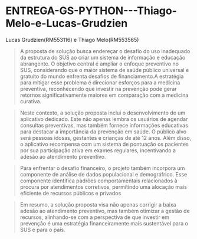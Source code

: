 # ENTREGA-GS-PYTHON---Thiago-Melo-e-Lucas-Grudzien
Lucas Grudzien(RM553116) e Thiago Melo(RM553565)

> A proposta de solução busca endereçar o desafio do uso inadequado da estrutura do SUS ao criar um sistema de informação e educação abrangente.
O objetivo central é ampliar o enfoque preventivo no SUS, considerando que o maior sistema de saúde público universal e gratuito do mundo enfrenta desafios de financiamento.A estratégia para mitigar esse problema é direcionar esforços para a medicina preventiva, reconhecendo que investir na prevenção pode gerar retornos significativamente maiores em comparação com a medicina curativa.

> Neste contexto, a solução proposta inclui o desenvolvimento de um aplicativo dedicado. Este não apenas lembra os usuários de agendar consultas preventivas, mas também fornece informações educativas para destacar a importância da prevenção em saúde. O público alvo será pessoas idosas, gestantes e crianças de até 12 anos.
Além disso, o aplicativo recompensa com um sistema de pontuação os pacientes por sua participação ativa em exames regulares, incentivando a adesão ao atendimento preventivo.

> Para enfrentar o desafio financeiro, o projeto também incorpora um componente de análise de dados populacional e demográfrico.
Esse componente identifica padrões comportamentais relacionados à procura por atendimentos corretivos, permitindo uma alocação mais eficiente de recursos públicos e privados

> Em resumo, a solução proposta visa não apenas corrigir a baixa adesão ao atendimento preventivo, mas também otimizar a gestão de recursos, alinhando-se com a perspectiva de que investir em prevenção é uma estratégia financeiramente mais sustentável para o SUS e para o país.


